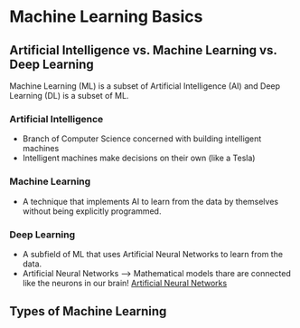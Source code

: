 # Machine Learning Basics 
## Artificial Intelligence vs. Machine Learning vs. Deep Learning 
Machine Learning (ML) is a subset of Artificial Intelligence (AI) and Deep Learning (DL) is a subset of ML. 
### Artificial Intelligence 
* Branch of Computer Science concerned with building intelligent machines 
* Intelligent machines make decisions on their own (like a Tesla)
### Machine Learning 
* A technique that implements AI to learn from the data by themselves without being explicitly programmed. 
### Deep Learning 
* A subfield of ML that uses Artificial Neural Networks to learn from the data. 
* Artificial Neural Networks --> Mathematical models thare are connected like the neurons in our brain!
[Artificial Neural Networks](artificial-neural-networks.png)
## Types of Machine Learning 
